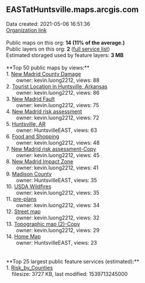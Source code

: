 <h2>EASTatHuntsville.maps.arcgis.com</h2> Data created: 2021-05-06 16:51:36 <br /><a target='new' href='https://EASTatHuntsville.maps.arcgis.com'>Organization link</a><br /><br />Public maps on this org: <b>14 (11% of the average.)</b><br />Public layers on this org: <b>2 </b>(<a target='new' href='https://services.arcgis.com/EGy3PhzbdmuPPSnM/ArcGIS/rest/services'>full service list</a>)<br />Estimated storaged used by feature layers: <b>3 MB</b><br /><br />**Top 50 public maps by views:**<br />  1. <a target='new' href='https://www.arcgis.com/home/item.html?id=429e3aad45ac40c896e1bf880fccb731'>New Madrid County Damage</a> <br />  &nbsp;&nbsp;&nbsp;&nbsp; &nbsp;&nbsp;owner: kevin.luong2212, views: 88<br />  2. <a target='new' href='https://www.arcgis.com/home/item.html?id=3912f9ade3b444c6a31e4dd0cd42ecdf'>Tourist Location in Huntsville, Arkansas</a> <br />  &nbsp;&nbsp;&nbsp;&nbsp; &nbsp;&nbsp;owner: kevin.luong2212, views: 86<br />  3. <a target='new' href='https://www.arcgis.com/home/item.html?id=e56037e4ef29400ca3933d574aafe20d'>New Madrid Fault</a> <br />  &nbsp;&nbsp;&nbsp;&nbsp; &nbsp;&nbsp;owner: kevin.luong2212, views: 75<br />  4. <a target='new' href='https://www.arcgis.com/home/item.html?id=49e98705278b4d61bbff98f6acd9533d'>New Madrid risk assessment</a> <br />  &nbsp;&nbsp;&nbsp;&nbsp; &nbsp;&nbsp;owner: kevin.luong2212, views: 72<br />  5. <a target='new' href='https://www.arcgis.com/home/item.html?id=a1659ff171734f669b1ee1e87605b2db'>Huntsville, AR</a> <br />  &nbsp;&nbsp;&nbsp;&nbsp; &nbsp;&nbsp;owner: HuntsvilleEAST, views: 63<br />  6. <a target='new' href='https://www.arcgis.com/home/item.html?id=1b44c73654fe4b0ca3a124e2ee07de0f'>Food and Shopping</a> <br />  &nbsp;&nbsp;&nbsp;&nbsp; &nbsp;&nbsp;owner: kevin.luong2212, views: 48<br />  7. <a target='new' href='https://www.arcgis.com/home/item.html?id=add3626dab2143029bf78a513b63d527'>New Madrid risk assessment-Copy</a> <br />  &nbsp;&nbsp;&nbsp;&nbsp; &nbsp;&nbsp;owner: kevin.luong2212, views: 45<br />  8. <a target='new' href='https://www.arcgis.com/home/item.html?id=5c3354b59b5642a390282ee7d6feeec4'>New Madrid Impact Zone</a> <br />  &nbsp;&nbsp;&nbsp;&nbsp; &nbsp;&nbsp;owner: kevin.luong2212, views: 41<br />  9. <a target='new' href='https://www.arcgis.com/home/item.html?id=42a98e36fe764f0ba62561b286e494fc'>Madison County</a> <br />  &nbsp;&nbsp;&nbsp;&nbsp; &nbsp;&nbsp;owner: HuntsvilleEAST, views: 35<br />  10. <a target='new' href='https://www.arcgis.com/home/item.html?id=4346e8cbdf2241fcbd413542703110a8'>USDA Wildfires</a> <br />  &nbsp;&nbsp;&nbsp;&nbsp; &nbsp;&nbsp;owner: kevin.luong2212, views: 35<br />  11. <a target='new' href='https://www.arcgis.com/home/item.html?id=89d8e1ae13de47798c8f232c2f367ef8'>pre-plans</a> <br />  &nbsp;&nbsp;&nbsp;&nbsp; &nbsp;&nbsp;owner: kevin.luong2212, views: 34<br />  12. <a target='new' href='https://www.arcgis.com/home/item.html?id=1dd88ef7c91d4a3bbddffe5619697ba9'>Street map</a> <br />  &nbsp;&nbsp;&nbsp;&nbsp; &nbsp;&nbsp;owner: kevin.luong2212, views: 32<br />  13. <a target='new' href='https://www.arcgis.com/home/item.html?id=312636e8c3964d4ab751137b0e2e1474'>Topographic map (2)-Copy</a> <br />  &nbsp;&nbsp;&nbsp;&nbsp; &nbsp;&nbsp;owner: kevin.luong2212, views: 29<br />  14. <a target='new' href='https://www.arcgis.com/home/item.html?id=4ce379321e0643a8b9fdcf5d6d0f8d63'>Home Map</a> <br />  &nbsp;&nbsp;&nbsp;&nbsp; &nbsp;&nbsp;owner: HuntsvilleEAST, views: 23<br /><br /><br />**Top 25 largest public feature services (estimated):**<br /> 1. <a target='new' href='https://www.arcgis.com/home/item.html?id=5f63059c832044279f1a474fa330b06c'>Risk_by_Counties</a><br /> &nbsp;&nbsp;&nbsp;&nbsp;filesize: 3727 KB, last modified: 1539713245000<br />